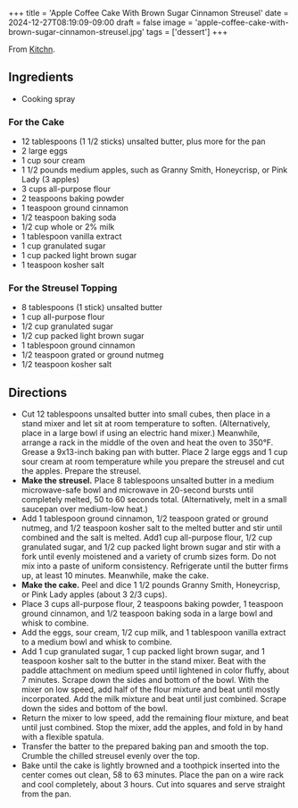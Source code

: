 +++
title = 'Apple Coffee Cake With Brown Sugar Cinnamon Streusel'
date = 2024-12-27T08:19:09-09:00
draft = false
image = 'apple-coffee-cake-with-brown-sugar-cinnamon-streusel.jpg'
tags = ['dessert']
+++

From [Kitchn](https://www.thekitchn.com/apple-coffee-cake-recipe-23396100).

## Ingredients

* Cooking spray

### For the Cake

* 12 tablespoons (1 1/2 sticks) unsalted butter, plus more for the pan
* 2 large eggs
* 1 cup sour cream
* 1 1/2 pounds medium apples, such as Granny Smith, Honeycrisp, or Pink Lady (3 apples)
* 3 cups all-purpose flour
* 2 teaspoons baking powder
* 1 teaspoon ground cinnamon
* 1/2 teaspoon baking soda
* 1/2 cup whole or 2% milk
* 1 tablespoon vanilla extract
* 1 cup granulated sugar
* 1 cup packed light brown sugar
* 1 teaspoon kosher salt

### For the Streusel Topping

* 8 tablespoons (1 stick) unsalted butter
* 1 cup all-purpose flour
* 1/2 cup granulated sugar
* 1/2 cup packed light brown sugar
* 1 tablespoon ground cinnamon
* 1/2 teaspoon grated or ground nutmeg
* 1/2 teaspoon kosher salt

## Directions

* Cut 12 tablespoons unsalted butter into small cubes, then place in a stand mixer and let sit at room temperature to soften. (Alternatively, place in a large bowl if using an electric hand mixer.) Meanwhile, arrange a rack in the middle of the oven and heat the oven to 350°F. Grease a 9x13-inch baking pan with butter. Place 2 large eggs and 1 cup sour cream at room temperature while you prepare the streusel and cut the apples. Prepare the streusel.
* **Make the streusel.** Place 8 tablespoons unsalted butter in a medium microwave-safe bowl and microwave in 20-second bursts until completely melted, 50 to 60 seconds total. (Alternatively, melt in a small saucepan over medium-low heat.)
* Add 1 tablespoon ground cinnamon, 1/2 teaspoon grated or ground nutmeg, and 1/2 teaspoon kosher salt to the melted butter and stir until combined and the salt is melted. Add1 cup all-purpose flour, 1/2 cup granulated sugar, and 1/2 cup packed light brown sugar and stir with a fork until evenly moistened and a variety of crumb sizes form. Do not mix into a paste of uniform consistency. Refrigerate until the butter firms up, at least 10 minutes. Meanwhile, make the cake.
* **Make the cake.** Peel and dice 1 1/2 pounds Granny Smith, Honeycrisp, or Pink Lady apples (about 3 2/3 cups).
* Place 3 cups all-purpose flour, 2 teaspoons baking powder, 1 teaspoon ground cinnamon, and 1/2 teaspoon baking soda in a large bowl and whisk to combine.
* Add the eggs, sour cream, 1/2 cup milk, and 1 tablespoon vanilla extract to a medium bowl and whisk to combine.
* Add 1 cup granulated sugar, 1 cup packed light brown sugar, and 1 teaspoon kosher salt to the butter in the stand mixer. Beat with the paddle attachment on medium speed until lightened in color fluffy, about 7 minutes. Scrape down the sides and bottom of the bowl. With the mixer on low speed, add half of the flour mixture and beat until mostly incorporated. Add the milk mixture and beat until just combined. Scrape down the sides and bottom of the bowl.
* Return the mixer to low speed, add the remaining flour mixture, and beat until just combined. Stop the mixer, add the apples, and fold in by hand with a flexible spatula.
* Transfer the batter to the prepared baking pan and smooth the top. Crumble the chilled streusel evenly over the top.
* Bake until the cake is lightly browned and a toothpick inserted into the center comes out clean, 58 to 63 minutes. Place the pan on a wire rack and cool completely, about 3 hours. Cut into squares and serve straight from the pan.
